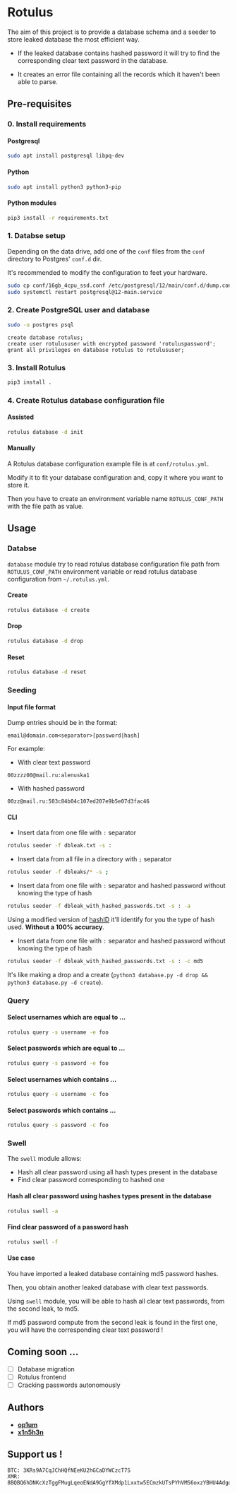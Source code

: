 # Rotulus

 The aim of this project is to provide a database schema and a seeder to store leaked database the most efficient way.

- If the leaked database contains hashed password it will try to find the corresponding clear text password in the database.

- It creates an error file containing all the records which it haven't been able to parse.

## Pre-requisites
### 0. Install requirements
#### Postgresql
```bash
sudo apt install postgresql libpq-dev
```

#### Python 
```bash
sudo apt install python3 python3-pip
```

#### Python modules
```bash
pip3 install -r requirements.txt
```

### 1. Databse setup

Depending on the data drive, add one of the `conf` files from the `conf` directory to
Postgres' `conf.d` dir.

It's recommended to modify the configuration to feet your hardware.

```bash
sudo cp conf/16gb_4cpu_ssd.conf /etc/postgresql/12/main/conf.d/dump.conf
sudo systemctl restart postgresql@12-main.service
```

### 2. Create PostgreSQL user and database

```bash
sudo -u postgres psql
```

```psql
create database rotulus;
create user rotulususer with encrypted password 'rotuluspassword';
grant all privileges on database rotulus to rotulususer;
```

### 3. Install Rotulus

```bash
pip3 install .
```

### 4. Create Rotulus database configuration file

#### Assisted

```bash
rotulus database -d init
```

#### Manually

A Rotulus database configuration example file is at `conf/rotulus.yml`.

Modify it to fit your database configuration and, copy it where you want to store it.

Then you have to create an environment variable name `ROTULUS_CONF_PATH` with the file path as value.

## Usage

### Databse
`database` module try to read rotulus database configuration file path from `ROTULUS_CONF_PATH` environment variable or read rotulus database configuration from `~/.rotulus.yml`.

#### Create

```bash
rotulus database -d create
```

#### Drop

```bash
rotulus database -d drop
```

#### Reset

```bash
rotulus database -d reset
```

### Seeding

#### Input file format
Dump entries should be in the format:

```
email@domain.com<separator>[password|hash]
```

For example:

- With clear text password
```
00zzzz00@mail.ru:alenuska1
```

- With hashed password
```
00zz@mail.ru:503c84b04c107ed207e9b5e07d3fac46
```

#### CLI

- Insert data from one file with `:` separator
```bash
rotulus seeder -f dbleak.txt -s :
```

- Insert data from all file in a directory with `;` separator
```bash
rotulus seeder -f dbleaks/* -s ;
```

- Insert data from one file with `:` separator and hashed password without knowing the type of hash
```bash
rotulus seeder -f dbleak_with_hashed_passwords.txt -s : -a
```
Using a modified version of [hashID](https://github.com/psypanda/hashID) it'll identify for you the type of hash used. **Without a 100% accuracy**.

- Insert data from one file with `:` separator and hashed password without knowing the type of hash
```bash
rotulus seeder -f dbleak_with_hashed_passwords.txt -s : -c md5
```

It's like making a drop and a create (`python3 database.py -d drop && python3 database.py -d create`).

### Query

#### Select usernames which are equal to ...

```bash
rotulus query -s username -e foo
```

#### Select passwords which are equal to ...

```bash
rotulus query -s password -e foo
```

#### Select usernames which contains ...

```bash
rotulus query -s username -c foo
```

#### Select passwords which contains ...

```bash
rotulus query -s password -c foo
```

### Swell

The `swell` module allows:
- Hash all clear password using all hash types present in the database
- Find clear password corresponding to hashed one

#### Hash all clear password using hashes types present in the database
```bash
rotulus swell -a
```

#### Find clear password of a password hash
```bash
rotulus swell -f
```

#### Use case
You have imported a leaked database containing md5 password hashes.

Then, you obtain another leaked database with clear text passwords.

Using `swell` module, you will be able to hash all clear text passwords, from the second leak, to md5.

If md5 password compute from the second leak is found in the first one, you will have the corresponding clear text password !

## Coming soon ...

- [ ] Database migration
- [ ] Rotulus frontend
- [ ] Cracking passwords autonomously

## Authors
- [**op1um**](https://github.com/0p1um)
- [**x1n5h3n**](https://github.com/x1n5h3n)

## Support us !
```
BTC: 3KRs9A7CqJChHQfNEeKU2hGCaDYWCzcT7S
XMR: 8BQBQ6hDNKcXzTggFMugLqeoENdA9GgYfXMdp1Lxxtw5ECmzkUTsPYhVMS6oxzYBHU4AdgotDnuTp2RTj98ozdkfKVGBLxa
```
